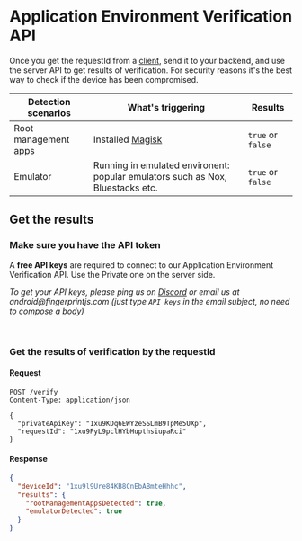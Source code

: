 # Application Environment Verification API

Once you get the requestId from a [client](client_api.md), send it to your backend, and use the server API to get results of verification.
For security reasons it's the best way to check if the device has been compromised. 

| **Detection scenarios** | **What's triggering**                                                          | **Results**       |
|-------------------------|--------------------------------------------------------------------------------|-------------------|
| Root management apps    | Installed [Magisk](https://github.com/topjohnwu/Magisk)                                                               | `true` or `false` |
| Emulator                | Running in emulated environent: popular emulators such as Nox, Bluestacks etc. | `true` or `false` |

## Get the results

### Make sure you have the API token 

A **free API keys** are required to connect to our Application Environment Verification API. Use the Private one on the server side.

_To get your API keys, please ping us on [Discord](https://discord.com/invite/P6Ya76HkbF) or email us at android@fingerprintjs.com_
_(just type `API keys` in the email subject, no need to compose a body)_

<br/>

### Get the results of verification by the requestId

#### Request
```http request
POST /verify
Content-Type: application/json

{
  "privateApiKey": "1xu9KDq6EWYzeSSLmB9TpMe5UXp",
  "requestId": "1xu9PyL9pclHYbHupthsiupaRci"
}
```

#### Response
```json
{
  "deviceId": "1xu9l9Ure84KB8CnEbABmteHhhc",
  "results": {
    "rootManagementAppsDetected": true,
    "emulatorDetected": true
  }
}
```
